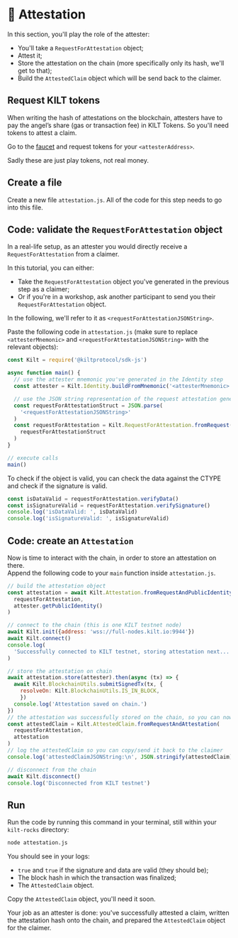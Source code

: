 # 🔖 Attestation

In this section, you'll play the role of the <span class="label-role attester">attester</span>:

- You'll take a `RequestForAttestation` object;
- Attest it;
- Store the attestation on the chain (more specifically only its hash, we'll get to that);
- Build the `AttestedClaim` object which will be send back to the <span class="label-role claimer">claimer</span>.

## Request KILT tokens

When writing the hash of attestations on the blockchain, <span class="label-role attester">attesters</span> have to pay the angel’s
share (gas or transaction fee) in KILT Tokens. So you'll need tokens to attest a claim.

Go to the [faucet] and request tokens for your `<attesterAddress>`.

Sadly these are just play tokens, not real money.

## Create a file

Create a new file `attestation.js`.
All of the code for this step needs to go into this file.

## Code: validate the `RequestForAttestation` object

In a real-life setup, as an <span class="label-role attester">attester</span> you would directly receive a `RequestForAttestation` from a <span class="label-role claimer">claimer</span>.

In this tutorial, you can either:

- Take the `RequestForAttestation` object you've generated in the previous step as a <span class="label-role claimer">claimer</span>;
- Or if you're in a workshop, ask another participant to send you their `RequestForAttestation` object.

In the following, we'll refer to it as `<requestForAttestationJSONString>`.

Paste the following code in `attestation.js` (make sure to replace `<attesterMnemonic>` and `<requestForAttestationJSONString>` with the relevant objects):

<!-- copy and paste 1️⃣ requestForAttestation_example from 4_attestation.ts -->

<!-- IMPORTANT! Respect the UNCOMMENT-LINE and REMOVE-LINE comments -->

```javascript
const Kilt = require('@kiltprotocol/sdk-js')

async function main() {
  // use the attester mnemonic you've generated in the Identity step
  const attester = Kilt.Identity.buildFromMnemonic('<attesterMnemonic>')

  // use the JSON string representation of the request attestation generated in the previous step
  const requestForAttestationStruct = JSON.parse(
    '<requestForAttestationJSONString>'
  )
  const requestForAttestation = Kilt.RequestForAttestation.fromRequest(
    requestForAttestationStruct
  )
}

// execute calls
main()
```

To check if the object is valid, you can check the data against the CTYPE
and check if the signature is valid.

<!-- copy and paste 2️⃣ attestationVerify_example from 4_attestation.ts -->

```javascript
const isDataValid = requestForAttestation.verifyData()
const isSignatureValid = requestForAttestation.verifySignature()
console.log('isDataValid: ', isDataValid)
console.log('isSignatureValid: ', isSignatureValid)
```

## Code: create an `Attestation`

Now is time to interact with the chain, in order to store an attestation on there.  
Append the following code to your `main` function inside `attestation.js`.

<!-- copy and paste 3️⃣ attestClaim_example from 4_attestation.ts -->

```javascript
// build the attestation object
const attestation = await Kilt.Attestation.fromRequestAndPublicIdentity(
  requestForAttestation,
  attester.getPublicIdentity()
)

// connect to the chain (this is one KILT testnet node)
await Kilt.init({address: 'wss://full-nodes.kilt.io:9944'})
await Kilt.connect()
console.log(
  'Successfully connected to KILT testnet, storing attestation next...'
)

// store the attestation on chain
await attestation.store(attester).then(async (tx) => {
  await Kilt.BlockchainUtils.submitSignedTx(tx, {
    resolveOn: Kilt.BlockchainUtils.IS_IN_BLOCK,
    })
  console.log('Attestation saved on chain.')
})
// the attestation was successfully stored on the chain, so you can now create the AttestedClaim object
const attestedClaim = Kilt.AttestedClaim.fromRequestAndAttestation(
  requestForAttestation,
  attestation
)
// log the attestedClaim so you can copy/send it back to the claimer
console.log('attestedClaimJSONString:\n', JSON.stringify(attestedClaim))

// disconnect from the chain
await Kilt.disconnect()
console.log('Disconnected from KILT testnet')
```

## Run

Run the code by running this command in your terminal, still within your `kilt-rocks` directory:

```bash
node attestation.js
```

You should see in your logs:

- `true` and `true` if the signature and data are valid (they should be);
- The block hash in which the transaction was finalized;
- The `AttestedClaim` object.

Copy the `AttestedClaim` object, you'll need it soon.

Your job as an <span class="label-role attester">attester</span> is done: you've successfully attested a claim, written the attestation hash onto the chain, and prepared the `AttestedClaim` object for the <span class="label-role claimer">claimer</span>.

[faucet]: https://faucet.kilt.io/

